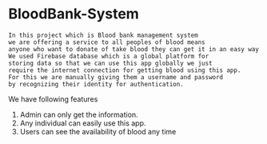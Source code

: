 # BloodBank-System
    
    In this project which is Blood bank management system 
    we are offering a service to all peoples of blood means
    anyone who want to donate of take blood they can get it in an easy way
    We used Firebase database which is a global platform for 
    storing data so that we can use this app globally we just
    require the internet connection for getting blood using this app.
    For this we are manually giving them a username and password
    by recognizing their identity for authentication.

We have following features
1.	Admin can only get the information.
2.  Any individual can easily use this app.
3. Users can see the availability of blood any time


